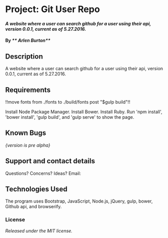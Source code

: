 # Project: Git User Repo

#### _A website where a user can search github for a user using their api, version 0.0.1, current as of 5.27.2016._

#### By _** Arlen Burton**_

## Description

A website where a user can search github for a user using their api, version 0.0.1, current as of 5.27.2016.

## Requirements

!!move fonts from ./fonts to ./build/fonts post "$gulp build"!!

Install Node Package Manager.
Install Bower.
Install Ruby.
Run 'npm install', 'bower install', 'gulp build', and 'gulp serve' to show the page.

## Known Bugs

_{version is pre alpha}_

## Support and contact details

Questions? Concerns? Ideas? Email:

## Technologies Used

The program uses Bootstrap, JavaScript, Node.js, jQuery, gulp, bower, Github api, and browserify.

### License

*Released under the MIT license.*
